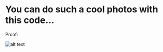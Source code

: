 # You can do such a cool photos with this code... 

Proof: 

![alt text](https://cloud.githubusercontent.com/assets/14791980/21730483/31b02e2e-d450-11e6-8587-f7460da55138.jpg "Cool Me")
